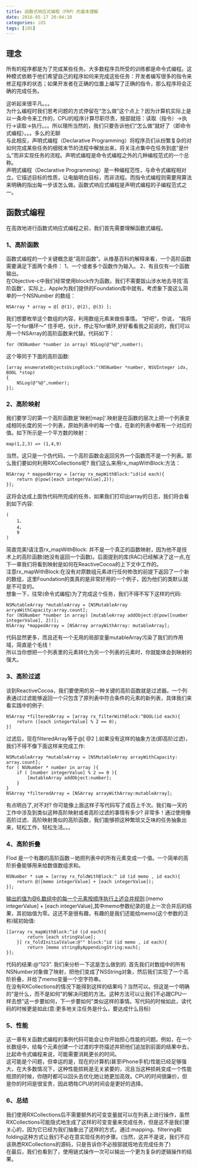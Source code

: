 ```yaml
---
title: 函数式响应式编程（FRP）的基本理解
date: 2016-05-17 20:04:10
categories: iOS
tags: [iOS]
---
```

## 理念
所有的程序都是为了完成某些任务。大多数程序员所受的训练都是命令式编程。这种模式依赖于他们希望自己的程序如何来完成这些任务：开发者编写很多的指令来修正程序的状态；如果开发者在正确的位置上编写了正确的指令，那么程序将会正确的完成任务。

这听起来很平凡。。。  
为什么编程时我们思考问题的方式停留在“怎么做”这个点上？因为计算机实际上是以一条命令来工作的，CPU的程序计算尽职尽责，按部就班：读取（指令）->执行->读取->执行。。。所以理所当然的，我们只要告诉他们“怎么做”就好了（即命令式编程）。。。多么的无聊  
与此相反，声明式编程（Declarative Programming）将程序员们从纷繁复杂的对如何完成某些任务的细枝末节的流程中解放出来，将关注点集中在任务到底“是什么”而非实现任务的流程。声明式编程是命令式编程之外的几种编程范式的一个总称。  
声明式编程（Declarative Programming）是一种编程范性，与命令式编程相对立。它描述目标的性质，让电脑明白目标，而非流程。而指令式编程则需要用算法来明确的指出每一步该怎么做。函数式响应式编程是声明式编程的子编程范式之一。

## 函数式编程
在高效地进行函数式响应式编程之前，我们首先需要理解函数式编程。
### 1、高阶函数
函数式编程的一个关键概念是“高阶函数”。从维基百科的解释来看，一个高阶函数需要满足下面两个条件： 1、一个或者多个函数作为输入。  2、有且仅有一个函数输出。  
在Objective-c中我们经常使用block作为函数。我们不需要跋山涉水地去寻找‘高阶函数’，实际上，Apple为我们提供的Foundation库中就有。考虑象下面这么简单的一个NSNumber 的数组：

```
NSArray * array = @[ @(1), @(2), @(3) ];
```

我们想要枚举这个数组的内容，利用数组元素来做些事情。
“好吧”，你说， “我将写一个for循环～”
住手吧，伙计，停止写for循环,好好看看我之前说的，我们可以用一个NSArray的高阶函数来代替。代码如下：

```
for (NSNumber *number in array) NSLog(@"%@",number);
```

这个等同于下面的高阶函数:


```
[array enumerateObjectsUsingBlock:^(NSNumber *number, NSUInteger idx, BOOL *stop)
{
    NSLog(@"%@",number);
}];
```

### 2、高阶映射
我们要学习的第一个高阶函数是'映射[map]'.映射是在函数的层次上把一个列表变成相同长度的另一个列表，原始列表中的每一个值，在新的列表中都有一个对应的值。如下所示是一个平方数的映射：

```
map(1,2,3) => (1,4,9)
```

当然，这只是一个伪代码，一个高阶函数会返回另外一个函数而不是一个列表。那么我们要如何利用RXCollections呢?
我们这么来用rx_mapWithBlock:方法：

```
NSArray * mappedArray = [array rx_mapWithBlock:^id(id each){
    return @(pow([each integerValue],2));
}];
```

这将会达成上面伪代码所完成的任务，如果我们打印出array的日志，我们将会看到如下内容:

```
(
    1，
    4，
    9
)
```

简直完美!请注意rx_mapWithBlock: 并不是一个真正的函数映射，因为他不是技术上的高阶函数(她没有返回一个函数)。后面提到的库(RAC)已经解决了这一点,在下一章我们将看到映射是如何在ReactiveCocoa的上下文中工作的。  
注意rx_mapWithBlock:在没有对原数组元素进行任何修改的前提下返回了一个新的数组，这里Foundation的类真的是非常好用的一个例子，因为他们的类默认就是不可变的。  
想象一下，往常(命令式编程)为了完成这个任务，我们不得不写下这样的代码:

```
NSMutableArray *mutableArray = [NSMutableArray arryaWithCapacity:array.count];
for (NSNumber *number in array) [mutableArray addObject:@(pow([number integerValue], 2))];
NSArray *mappedArray = [NSArray arrayWithArray: mutableArray];
```

代码显然更多，而且还有一个无用的局部变量mutableArray污染了我们的作用域，简直是个毛线！  
所以当你想把一个列表里的元素转化为另一个列表的元素时，你就能体会到映射的强大。
### 3、高阶过滤
谈到ReactiveCocoa，我们要使用的另一种关键的高阶函数就是过滤器。一个列表通过过滤能够返回一个只包含了原列表中符合条件的元素的新列表，具体我们来看实践中的例子:

```
NSArray *filteredArray = [array rx_filterWithBlock:^BOOL(id each){
    return ([each integerValue] % 2 == 0);
}]
```

过滤后，现在filteredArray等于@[ @2 ].如果没有这样的抽象方法(即高阶过滤)，我们不得不像下面这样来完成工作:

```
NSMutableArray *mutableArray = [NSMutableArray arrayWithCapacity: array.count];
for ( NSNumber * number in array ){
    if ( [number integerValue] % 2 == 0 ){
        [mutableArray addObject:number];
    }
}
NSArray *filteredArray = [NSArray arrayWithArray:mutableArray];
```

有点明白了,对不对? 你可能像上面这样子写代码写了成百上千次。我们每一天的工作中涉及到类似这种高阶映射或者高阶过滤的事情有多少? 非常多！通过使用像高阶过滤、高阶映射类似的高阶函数，我们能够把这种繁琐又乏味的任务抽象出来，轻松工作，轻松生活。。。
### 4、高阶折叠
Flod 是一个有趣的高阶函数－她把列表中的所有元素变成一个值。一个简单的高阶折叠能够用来给数值数组求和。

```
NSNumber * sum = [array rx_foldWithBlock:^ id (id memo , id each){
    return @([memo integerValue] + [each integerValue]);
}];
```

输出的值为@6.数组中的每一个元素按顺序执行上述合并规则:[memo integerValue] + [each integerValue],其中memo参数纪录的是上一次合并后的结果，其初始值为零。这还不是很有趣，有趣的是我们还能给memo(这个参数的泛称)赋初始值:

```
[[array rx_mapWithBlock:^id (id each){
        return [each stringValue];
    }] rx_foldInitialValue:@"" block:^id (id memo , id each){
        return [memo stringByAppendingString:each];
}];
```

代码的结果:@“123”. 我们来分析一下这是怎么做到的. 首先我们对数组中的所有NSNumber对象做了映射，把他们变成了NSString对象，然后我们实现了一个高阶折叠，并给了memo变量一个空字符串。  
在没有RXCollections的情况下能得到这样的结果吗？当然可以。但这是一个明确的"是什么，而不是如何"的解决问题的方法。这种方法可以让我们不必跟CPU一样去想"这一步要如何，下一步要如何"类似这样的事情。写代码的时候如此，读代码的时候更是如此(意:更多地关注任务是什么，要达成什么目标)
### 5、性能
这一章有关函数式编程的事例代码可能会让你开始担心性能的问题。例如，在一个长数组中，给每个元素创建一个过渡的字符描述并把他们追加到前面的结果中去，比起命令式编程来说，可能需要消耗更长的时间。  
这可能是个问题，但幸运的是，现在的计算机(甚至iPhone手机)性能已经足够强大，在大多数情况下，这种性能损耗是无关紧要的，况且当这种损耗变成一个性能瓶颈的时候，你随时都可以回头去优化她让她更加高效。CPU的时间很廉价，但是你的时间是很宝贵，因此牺牲CPU的时间会是更好的选择。
### 6、总结
我们使用RXCollections后不需要额外的可变变量就可以在列表上进行操作，虽然RXCollections可能隐式地生成了这样的可变变量来完成任务，但是这不是我们要关心的，因为它已经为我们抽象出了这样的方式，通过:mapping、filtering和folding这种方式让我们不必在意实现任务的步骤。(当然，这并不是说，我们不应该熟悉RXCollections的源码，只是告诉你不必按部就班地去完成任务了)  
在最后，我们也看到了，使用链式操作一次可以输出一个更为复杂的逻辑操作的结果。
